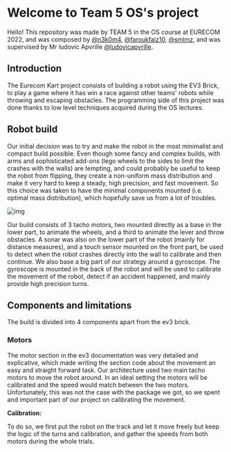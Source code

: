 # Welcome to Team 5 OS's project

Hello! This repository was made by TEAM 5 in the OS course at EURECOM 2022, and was composed by [@n3k0m4](https://github.com/n3k0m4), [@faroukfaiz10](https://github.com/faroukfaiz10), [@smlmz](https://github.com/smlmz), and was supervised by Mr ludovic Apvrille [@ludovicapvrille](https://github.com/ludovicapvrille).

## Introduction

The Eurecom Kart project consists of building a robot using the EV3 Brick, to play a game where it has win a race against other teams' robots while throwing and escaping obstacles. The programming side of this project was done thanks to low level techniques acquired during the OS lectures.

## Robot build

Our initial decision was to try and make the robot in the most minimalist and compact build possible. Even though some fancy and complex builds, with arms and sophisticated add-ons (lego wheels to the sides to limit the crashes with the walls) are tempting, and could probably be useful to keep the robot from flipping, they create a non-uniform mass distribution and make it very hard to keep a steady, high precision, and fast movement. So this choice was taken to have the minimal components mounted (i.e. optimal mass distribution), which hopefully save us from a lot of troubles.
 
![img](link_here)

Our build consists of 3 tacho motors, two mounted directly as a base in the lower part, to animate the wheels, and a third to animate the lever and throw obstacles. A sonar was also on the lower part of the robot (mainly for distance measures), and a touch sensor mounted on the front part, be used to detect when the robot crashes directly into the wall to calibrate and then continue. We also base a big part of our strategy around a gyroscope. The gyroscope is mounted in the back of the robot and will be used to calibrate the movement of the robot, detect if an accident happened, and mainly provide high precision turns.


## Components and limitations

The build is divided into 4 components apart from the ev3 brick.

### Motors

The motor section in the ev3 documentation was very detailed and explicative, which made writing the section code about the movement an easy and straight forward task. Our architecture used two main tacho motors to move the robot around. In an ideal setting the motors will be calibrated and the speed would match between the two motors. Unfortunately, this was not the case with the package we got, so we spent and important part of our project on calibrating the movement.

**Calibration:**

To do so, we first put the robot on the track and let it move freely but keep the logic of the turns and calibration, and gather the speeds from both motors during the whole trials. 



